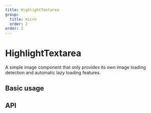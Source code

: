 ```yaml
---
title: HighlightTextarea
group:
  title: micro
  order: 2
order: 2
---
```


# HighlightTextarea

A simple image component that only provides its own image loading detection and automatic lazy loading features.

## Basic usage

<code src="./demo/index.tsx"></code>

## API
